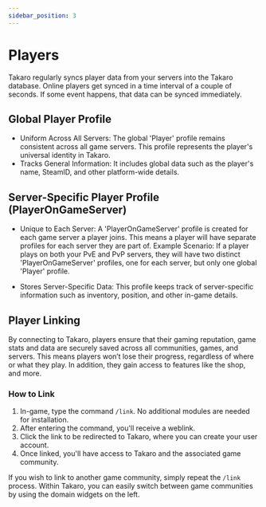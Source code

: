 ```yaml
---
sidebar_position: 3
---
```


# Players

Takaro regularly syncs player data from your servers into the Takaro database. Online players get synced in a time interval of a couple of seconds. If some event happens, that data can be synced immediately.

## Global Player Profile

- Uniform Across All Servers: The global 'Player' profile remains consistent across all game servers. This profile represents the player's universal identity in Takaro.
- Tracks General Information: It includes global data such as the player's name, SteamID, and other platform-wide details.

## Server-Specific Player Profile (PlayerOnGameServer)

- Unique to Each Server: A 'PlayerOnGameServer' profile is created for each game server a player joins. This means a player will have separate profiles for each server they are part of.
Example Scenario: If a player plays on both your PvE and PvP servers, they will have two distinct 'PlayerOnGameServer' profiles, one for each server, but only one global 'Player' profile.

- Stores Server-Specific Data: This profile keeps track of server-specific information such as inventory, position, and other in-game details.

## Player Linking
By connecting to Takaro, players ensure that their gaming reputation, game stats and data are securely saved across all communities, games, and servers. This means players won’t lose their progress, regardless of where or what they play. In addition, they gain access to features like the shop, and more.

### How to Link
1. In-game, type the command `/link`. No additional modules are needed for installation.
2. After entering the command, you'll receive a weblink.
4. Click the link to be redirected to Takaro, where you can create your user account.
5. Once linked, you'll have access to Takaro and the associated game community.

If you wish to link to another game community, simply repeat the `/link` process. Within Takaro, you can easily switch between game communities by using the domain widgets on the left.
